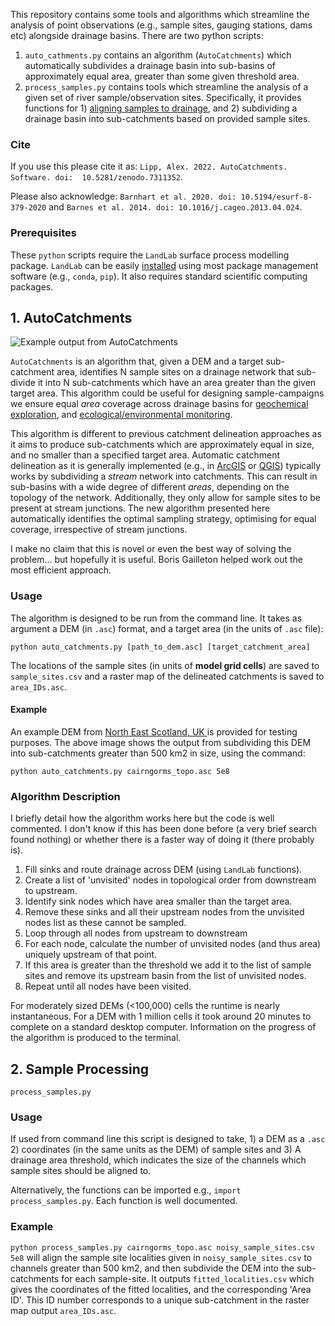 This repository contains some tools and algorithms which streamline the analysis of point observations (e.g., sample sites, gauging stations, dams etc) alongside drainage basins. There are two python scripts: 

1. `auto_cathments.py` contains an algorithm (`AutoCatchments`) which automatically subdivides a drainage basin into sub-basins of approximately equal area, greater than some given threshold area. 
2. `process_samples.py` contains tools which streamline the analysis of a given set of river sample/observation sites. Specifically, it provides functions for 1) [aligning samples to drainage](https://onlinelibrary.wiley.com/doi/abs/10.1029/2007WR006507), and 2) subdividing a drainage basin into sub-catchments based on provided sample sites.  

### Cite

If you use this please cite it as:
`Lipp, Alex. 2022. AutoCatchments. Software. doi:  10.5281/zenodo.7311352`. 

Please also acknowledge: `Barnhart et al. 2020. doi: 10.5194/esurf-8-379-2020` and `Barnes et al. 2014. doi: 10.1016/j.cageo.2013.04.024`.

### Prerequisites 

These `python` scripts require the `LandLab` surface process modelling package. `LandLab` can be easily [installed](https://landlab.github.io/) using most package management software (e.g., `conda`, `pip`). It also requires standard scientific computing packages.


## 1. AutoCatchments


![Example output from AutoCatchments](https://user-images.githubusercontent.com/10188895/201136932-9fe7db1e-4d4c-4672-ad07-73aca1e5dd23.png)

`AutoCatchments` is an algorithm that, given a DEM and a target sub-catchment area, identifies N sample sites on a drainage network that sub-divide it into N sub-catchments which have an area greater than the given target area. This algorithm could be useful for designing sample-campaigns we ensure equal _area_ coverage across drainage basins for [geochemical exploration](https://doi.org/10.1016/0375-6742(87)90081-1), and [ecological/environmental monitoring](https://www.biorxiv.org/content/10.1101/2022.01.25.475970v1.abstract). 

This algorithm is different to previous catchment delineation approaches as it aims to produce sub-catchments which are approximately equal in size, and no smaller than a specified target area. Automatic catchment delineation as it is generally implemented (e.g., in [ArcGIS](https://desktop.arcgis.com/en/arcmap/10.3/tools/spatial-analyst-toolbox/how-watershed-works.htm) or [QGIS](https://docs.qgis.org/2.8/en/docs/training_manual/processing/hydro.html)) typically works by subdividing a *stream* network into catchments. This can result in sub-basins with a wide degree of different _areas_, depending on the topology of the network. Additionally, they only allow for sample sites to be present at stream junctions. The new algorithm presented here automatically identifies the optimal sampling strategy, optimising for equal coverage, irrespective of stream junctions.

I make no claim that this is novel or even the best way of solving the problem... but hopefully it is useful. Boris Gailleton helped work out the most efficient approach.

### Usage 

The algorithm is designed to be run from the command line. It takes as argument a DEM (in `.asc`) format, and a target area (in the units of `.asc` file):

`python auto_catchments.py [path_to_dem.asc] [target_catchment_area]`

The locations of the sample sites (in units of **model grid cells**) are saved to `sample_sites.csv` and a raster map of the delineated catchments is saved to `area_IDs.asc`. 

#### Example

An example DEM from [North East Scotland, UK ](https://agupubs.onlinelibrary.wiley.com/doi/full/10.1029/2021GC009838) is provided for testing purposes. The above image shows the output from subdividing this DEM into sub-catchments greater than 500 km2 in size, using the command: 

`python auto_catchments.py cairngorms_topo.asc 5e8` 


### Algorithm Description 

I briefly detail how the algorithm works here but the code is well commented. I don't know if this has been done before (a very brief search found nothing) or whether there is a faster way of doing it (there probably is). 

1. Fill sinks and route drainage across DEM (using `LandLab` functions). 
2. Create a list of 'unvisited' nodes in topological order from downstream to upstream.
3. Identify sink nodes which have area smaller than the target area.
4. Remove these sinks and all their upstream nodes from the unvisited nodes list as these cannot be sampled.
5. Loop through all nodes from upstream to downstream 
6. For each node, calculate the number of unvisited nodes (and thus area) uniquely upstream of that point. 
7. If this area is greater than the threshold we add it to the list of sample sites and remove its upstream basin from the list of unvisited nodes.
8. Repeat until all nodes have been visited. 


For moderately sized DEMs (<100,000) cells the runtime is nearly instantaneous. For a DEM with 1 million cells it took around 20 minutes to complete on a standard desktop computer. Information on the progress of the algorithm is produced to the terminal. 

## 2. Sample Processing 

`process_samples.py` 

### Usage 

If used from command line this script is designed to take, 1) a DEM as a `.asc` 2) coordinates (in the same units as the DEM) of sample sites and 3) A drainage area threshold, which indicates the size of the channels which sample sites should be aligned to. 

Alternatively, the functions can be imported e.g., `import process_samples.py`. Each function is well documented.

### Example 

`python process_samples.py cairngorms_topo.asc noisy_sample_sites.csv 5e8` will align the sample site localities given in `noisy_sample_sites.csv` to channels greater than 500 km2, and then subdivide the DEM into the sub-catchments for each sample-site. It outputs `fitted_localities.csv` which gives the coordinates of the fitted localities, and the corresponding 'Area ID'. This ID number corresponds to a unique sub-catchment in the raster map output `area_IDs.asc`. 
